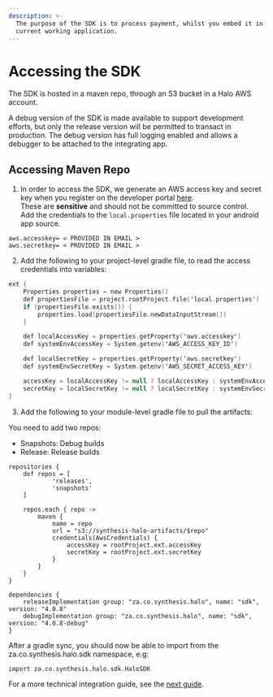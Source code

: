 ```yaml
---
description: >-
  The purpose of the SDK is to process payment, whilst you embed it in your
  current working application.
---
```


# Accessing the SDK

The SDK is hosted in a maven repo, through an S3 bucket in a Halo AWS account.

A debug version of the SDK is made available to support development efforts, but only the release version will be permitted to transact in production. The debug version has full logging enabled and allows a debugger to be attached to the integrating app.

## Accessing Maven Repo

1. In order to access the SDK, we generate an AWS access key and secret key when you register on the developer portal [here](https://go.developerportal.qa.haloplus.io/).\
   These are **sensitive** and should not be committed to source control. \
   Add the credentials to the `local.properties` file located in your android app source.

```
aws.accesskey= < PROVIDED IN EMAIL >
aws.secretkey= < PROVIDED IN EMAIL >
```

2. Add the following to your project-level gradle file, to read the access credentials into variables:


```kotlin
ext {
    Properties properties = new Properties()
    def propertiesFile = project.rootProject.file('local.properties')
    if (propertiesFile.exists()) {
        properties.load(propertiesFile.newDataInputStream())
    }

    def localAccessKey = properties.getProperty('aws.accesskey')
    def systemEnvAccessKey = System.getenv('AWS_ACCESS_KEY_ID')

    def localSecretKey = properties.getProperty('aws.secretkey')
    def systemEnvSecretKey = System.getenv('AWS_SECRET_ACCESS_KEY')

    accessKey = localAccessKey != null ? localAccessKey : systemEnvAccessKey
    secretKey = localSecretKey != null ? localSecretKey : systemEnvSecretKey
}
```

3. Add the following to your module-level gradle file to pull the artifacts:

You need to add two repos:

* Snapshots: Debug builds
* Release: Release builds

```
repositories {
    def repos = [
            'releases',
            'snapshots'
    ]

    repos.each { repo ->
        maven {
            name = repo
            url = "s3://synthesis-halo-artifacts/$repo"
            credentials(AwsCredentials) {
                accessKey = rootProject.ext.accessKey
                secretKey = rootProject.ext.secretKey
            }
        }
    }
}

dependencies {
    releaseImplementation group: "za.co.synthesis.halo", name: "sdk", version: "4.0.8"
    debugImplementation group: "za.co.synthesis.halo", name: "sdk", version: "4.0.8-debug"
}
```

After a gradle sync, you should now be able to import from the za.co.synthesis.halo.sdk namespace, e.g:

```
import za.co.synthesis.halo.sdk.HaloSDK
```

For a more technical integration guide, see the [next guide](/docs/documentations/sdk/sdk-integration-guide).
